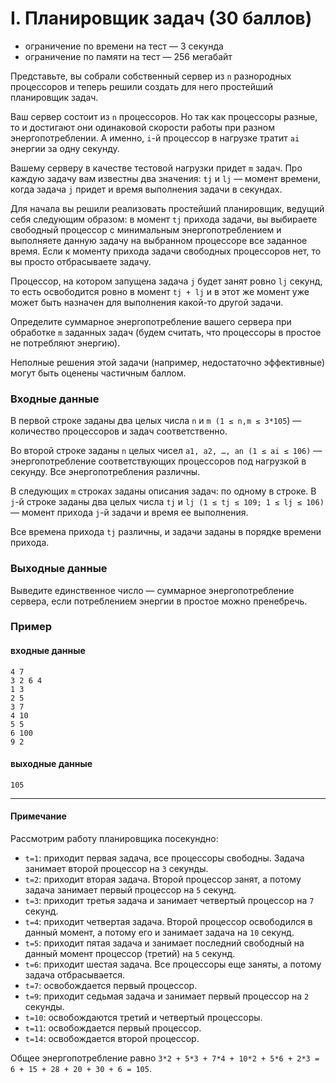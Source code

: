 # I. Планировщик задач (30 баллов)

- ограничение по времени на тест — 3 секунда
- ограничение по памяти на тест — 256 мегабайт

Представьте, вы собрали собственный сервер из `n` разнородных процессоров и теперь решили создать для него простейший планировщик задач.

Ваш сервер состоит из `n` процессоров. Но так как процессоры разные, то и достигают они одинаковой скорости работы при разном энергопотреблении. А именно, `i`-й процессор в нагрузке тратит `ai` энергии за одну секунду.

Вашему серверу в качестве тестовой нагрузки придет `m` задач. Про каждую задачу вам известны два значения: `tj` и `lj` — момент времени, когда задача `j` придет и время выполнения задачи в секундах.

Для начала вы решили реализовать простейший планировщик, ведущий себя следующим образом: в момент `tj` прихода задачи, вы выбираете свободный процессор с минимальным энергопотреблением и выполняете данную задачу на выбранном процессоре все заданное время. Если к моменту прихода задачи свободных процессоров нет, то вы просто отбрасываете задачу.

Процессор, на котором запущена задача `j` будет занят ровно `lj` секунд, то есть освободится ровно в момент `tj + lj` и в этот же момент уже может быть назначен для выполнения какой-то другой задачи.

Определите суммарное энергопотребление вашего сервера при обработке `m` заданных задач (будем считать, что процессоры в простое не потребляют энергию).

Неполные решения этой задачи (например, недостаточно эффективные) могут быть оценены частичным баллом.

### Входные данные
В первой строке заданы два целых числа `n` и `m (1 ≤ n,m ≤ 3*105`) — количество процессоров и задач соответственно.

Во второй строке заданы `n` целых чисел `a1, a2, …, an (1 ≤ ai ≤ 106)` — энергопотребление соответствующих процессоров под нагрузкой в секунду. Все энергопотребления различны.

В следующих `m` строках заданы описания задач: по одному в строке. В `j`-й строке заданы два целых числа `tj` и `lj (1 ≤ tj ≤ 109; 1 ≤ lj ≤ 106)` — момент прихода `j`-й задачи и время ее выполнения.

Все времена прихода `tj` различны, и задачи заданы в порядке времени прихода.

### Выходные данные
Выведите единственное число — суммарное энергопотребление сервера, если потреблением энергии в простое можно пренебречь.

### Пример

#### входные данные
```text
4 7
3 2 6 4
1 3
2 5
3 7
4 10
5 5
6 100
9 2
```

#### выходные данные
```text
105
```

---

#### Примечание
Рассмотрим работу планировщика посекундно:

- `t=1`: приходит первая задача, все процессоры свободны. Задача занимает второй процессор на `3` секунды.
- `t=2`: приходит вторая задача. Второй процессор занят, а потому задача занимает первый процессор на `5` секунд.
- `t=3`: приходит третья задача и занимает четвертый процессор на `7` секунд.
- `t=4`: приходит четвертая задача. Второй процессор освободился в данный момент, а потому его и занимает задача на `10` секунд.
- `t=5`: приходит пятая задача и занимает последний свободный на данный момент процессор (третий) на `5` секунд.
- `t=6`: приходит шестая задача. Все процессоры еще заняты, а потому задача отбрасывается.
- `t=7`: освобождается первый процессор.
- `t=9`: приходит седьмая задача и занимает первый процессор на `2` секунды.
- `t=10`: освобождаются третий и четвертый процессоры.
- `t=11`: освобождается первый процессор.
- `t=14`: освобождается второй процессор.

Общее энергопотребление равно `3*2 + 5*3 + 7*4 + 10*2 + 5*6 + 2*3 = 6 + 15 + 28 + 20 + 30 + 6 = 105`.